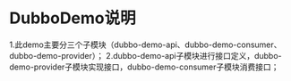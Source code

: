 # DubboDemo说明
1.此demo主要分三个子模块（dubbo-demo-api、dubbo-demo-consumer、dubbo-demo-provider）；
2.dubbo-demo-api子模块进行接口定义，dubbo-demo-provider子模块实现接口，dubbo-demo-consumer子模块消费接口；

